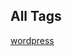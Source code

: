 
<h2>All Tags</h2>
  <div class="tag-cloud">
<a href="/tag/wordpress/" class="set-1">wordpress</a>
</div>
